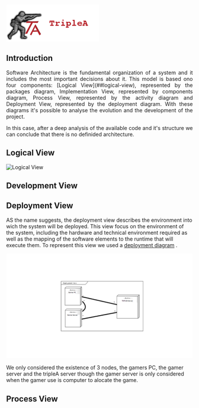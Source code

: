 ![TripleAICon](resources/icon_menu.png)

## Introduction

<p align="justify"> Software Architecture is the fundamental organization of a system and it includes the most important decisions about it. 
This model is based ono four components: [Logical View](##logical-view), represented by the packages diagram, Implementation View, represented 
by components diagram, Process View, represented by the activity diagram and Deployment View, represented by the deployment 
diagram. With these diagrams it's possible to analyse the evolution and the development of the project. </p>

<p align="justify"> In this case, after a deep analysis of the available code and it's structure we can conclude that there is no definided 
architecture. </p>

## Logical View

![Logical View](resources/Logicalviewf.png)

## Development View

## Deployment View

AS the name suggests, the deployment view describes the environment into wich the system will be deployed.
This view focus on the environment of the system, including the hardware and technical environment required as well as the mapping of the software elements to the runtime that will execute them. To represent this view we used a [deployment diagram](https://en.wikipedia.org/wiki/Deployment_diagram) .

![Deployment View](resources/DeploymentView.png)

We only considered the existence of 3 nodes, the gamers PC, the gamer server and the tripleA server though the gamer server is only considered when the gamer use is computer to alocate the game.

## Process View